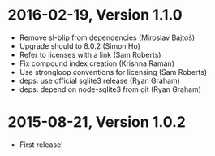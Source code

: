 2016-02-19, Version 1.1.0
=========================

 * Remove sl-blip from dependencies (Miroslav Bajtoš)
 * Upgrade should to 8.0.2 (Simon Ho)
 * Refer to licenses with a link (Sam Roberts)
 * Fix compound index creation (Krishna Raman)
 * Use strongloop conventions for licensing (Sam Roberts)
 * deps: use official sqlite3 release (Ryan Graham)
 * deps: depend on node-sqlite3 from git (Ryan Graham)

2015-08-21, Version 1.0.2
=========================

 * First release!
